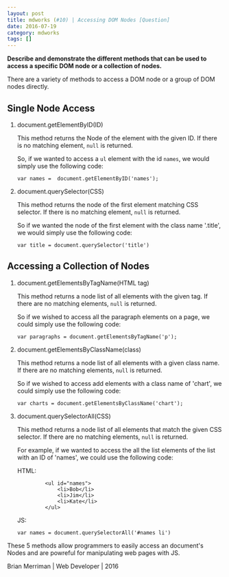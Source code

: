 ```yaml
---
layout: post
title: mdworks (#10) | Accessing DOM Nodes [Question]
date: 2016-07-19
category: mdworks
tags: []
---
```


**Describe and demonstrate the different methods that can be used to access a specific DOM node or a collection of nodes.**

There are a variety of methods to access a DOM node or a group of DOM nodes directly. 

## Single Node Access

1. document.getElementByID(ID)

    This method returns the Node of the element with the given ID. If there is no matching element, `null` is returned. 
    
    So, if we wanted to access a `ul` element with the id `names`, we would simply use the following code: 
        
    `var names =  document.getElementByID('names');`

2. document.querySelector(CSS)
    
    This method returns the node of the first element matching CSS selector. If there is no matching element, `null` is returned.

    So if we wanted the node of the first element with the class name '.title', we would simply use the following code: 

    `var title = document.querySelector('title')`

## Accessing a Collection of Nodes 

1. document.getElementsByTagName(HTML tag)

    This method returns a node list of all elements with the given tag. If there are no matching elements, `null` is returned. 

    So if we wished to access all the paragraph elements on a page, we could simply use the following code: 

    `var paragraphs = document.getElementsByTagName('p');`

2. document.getElementsByClassName(class)

    This method returns a node list of all elements with a given class name. If there are no matching elements, `null` is returned. 

    So if we wished to access add elements with a class name of 'chart', we could simply use the following code: 

    `var charts = document.getElementsByClassName('chart');`    

3. document.querySelectorAll(CSS)
    
    This method returns a node list of all elements that match the given CSS selector. If there are no matching elements, `null` is returned. 

    For example, if we wanted to access the all the list elements of the list with an ID of 'names', we could use the following code: 

    HTML: 

                <ul id="names">
                    <li>Bob</li>
                    <li>Jim</li>
                    <li>Kate</li>
                </ul>


    JS:

    `var names = document.querySelectorAll('#names li')`

These 5 methods allow programmers to easily access an document's Nodes and are powreful for manipulating web pages with JS. 

Brian Merriman | Web Developer | 2016